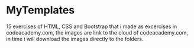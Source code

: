 # MyTemplates
15 exercises of HTML, CSS and Bootstrap that i made as excercises in codeacademy.com, the images are link to the cloud of codeacademy.com, in time i will download the images directly to the folders.
